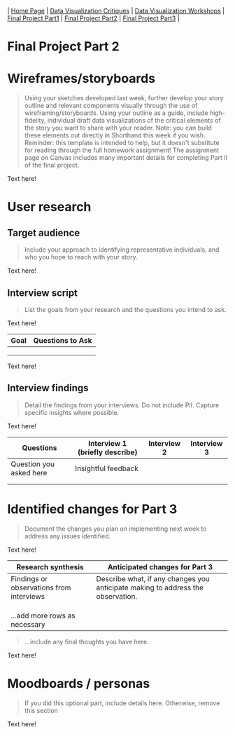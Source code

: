| [Home Page](https://github.com/yasu24/Telling-Story-with-Data) | [Data Visualization Critiques](data-visualization-critiques.md) | [Data Visualization Workshops](data-visualization-workshops.md) | [Final Project Part1](final-project-part1.md) | [Final Project Part2](final-project-part2.md) | [Final Project Part3](final-project-part3.md) |

# Final Project Part 2

# Wireframes/storyboards
> Using your sketches developed last week, further develop your story outline and relevant components visually through the use of wireframing/storyboards. Using your outline as a guide, include high-fidelity, individual draft data visualizations of the critical elements of the story you want to share with your reader. Note: you can build these elements out directly in Shorthand this week if you wish.  Reminder: this template is intended to help, but it doesn't substitute for reading through the full homework assignment!  The assignment page on Canvas includes many important details for completing Part II of the final project. 

Text here!

# User research 

## Target audience
> Include your approach to identifying representative individuals, and who you hope to reach with your story. 

Text here!

## Interview script
> List the goals from your research and the questions you intend to ask. 

Text here!

| Goal | Questions to Ask |
|------|------------------|
|      |                  |
|      |                  |
|      |                  |


Text here!

## Interview findings
> Detail the findings from your interviews.  Do not include PII.  Capture specific insights where possible.

Text here!

| Questions               | Interview 1 (briefly describe) | Interview 2 | Interview 3 |
|-------------------------|--------------------------------|-------------|-------------|
| Question you asked here | Insightful feedback            |             |             |
|                         |                                |             |             |
|                         |                                |             |             |


# Identified changes for Part 3
> Document the changes you plan on implementing next week to address any issues identified.  

Text here!

| Research synthesis                       | Anticipated changes for Part 3                                                  |
|------------------------------------------|---------------------------------------------------------------------------------|
| Findings or observations from interviews | Describe what, if any changes you anticipate making to address the observation. |
|                                          |                                                                                 |
|                                          |                                                                                 |
|                                          |                                                                                 |
| ...add more rows as necessary            |                                                                                 |

> ...include any final thoughts you have here. 

Text here!

# Moodboards / personas
> If you did this optional part, include details here.  Otherwise, remove this section

Text here!
